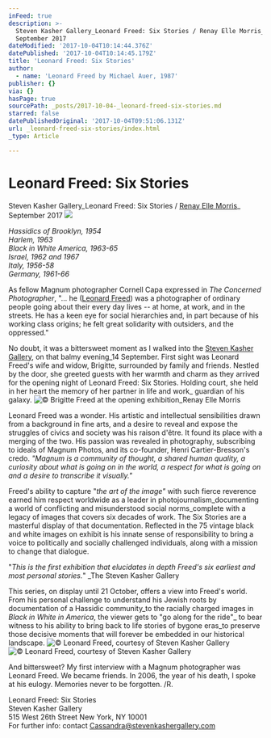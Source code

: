 ```yaml
---
inFeed: true
description: >-
  Steven Kasher Gallery_Leonard Freed: Six Stories / Renay Elle Morris_
  September 2017
dateModified: '2017-10-04T10:14:44.376Z'
datePublished: '2017-10-04T10:14:45.179Z'
title: 'Leonard Freed: Six Stories'
author:
  - name: 'Leonard Freed by Michael Auer, 1987'
publisher: {}
via: {}
hasPage: true
sourcePath: _posts/2017-10-04-_leonard-freed-six-stories.md
starred: false
datePublishedOriginal: '2017-10-04T09:51:06.131Z'
url: _leonard-freed-six-stories/index.html
_type: Article

---
```

# Leonard Freed: Six Stories

Steven Kasher Gallery\_Leonard Freed: Six Stories / [Renay Elle Morris][0]\_ September 2017
![](https://the-grid-user-content.s3-us-west-2.amazonaws.com/ef2ce1ab-a72f-4e2f-9fef-a82b6b6a48e8.jpg)

_Hassidics of Brooklyn, 1954_  
_Harlem, 1963_  
_Black in White America, 1963-65_  
_Israel, 1962 and 1967_  
_Italy, 1956-58_  
_Germany, 1961-66_

As fellow Magnum photographer Cornell Capa expressed in _The Concerned Photographer_, "... he ([Leonard Freed][1]) was a photographer of ordinary people going about their every day lives -- at home, at work, and in the streets. He has a keen eye for social hierarchies and, in part because of his working class origins; he felt great solidarity with outsiders, and the oppressed."

No doubt, it was a bittersweet moment as I walked into the [Steven Kasher Gallery][2], on that balmy evening\_14 September. First sight was Leonard Freed's wife and widow, Brigitte, surrounded by family and friends. Nestled by the door, she greeted guests with her warmth and charm as they arrived for the opening night of Leonard Freed: Six Stories. Holding court, she held in her heart the memory of her partner in life and work\_ guardian of his galaxy.
![© Brigitte Freed at the opening exhibition_Renay Elle Morris ](https://the-grid-user-content.s3-us-west-2.amazonaws.com/7eee3659-381d-44dc-a36d-75b63a8c5b95.png)

Leonard Freed was a wonder. His artistic and intellectual sensibilities drawn from a background in fine arts, and a desire to reveal and expose the struggles of civics and society was his raison d'être. It found its place with a merging of the two. His passion was revealed in photography, subscribing to ideals of Magnum Photos, and its co-founder, Henri Cartier-Bresson's credo. _"Magnum is a community of thought, a shared human quality, a curiosity about what is going on in the world, a respect for what is going on and a desire to transcribe it visually."_

Freed's ability to capture "_the art of the image"_ with such fierce reverence earned him respect worldwide as a leader in photojournalism\_documenting a world of conflicting and misunderstood social norms\_complete with a legacy of images that covers six decades of work. The Six Stories are a masterful display of that documentation. Reflected in the 75 vintage black and white images on exhibit is his innate sense of responsibility to bring a voice to politically and socially challenged individuals, along with a mission to change that dialogue.

"_This is the first exhibition that elucidates in depth Freed's six earliest and most personal stories._" \_The Steven Kasher Gallery

This series, on display until 21 October, offers a view into Freed's world. From his personal challenge to understand his Jewish roots by documentation of a Hassidic community\_to the racially charged images in _Black in White in America_, the viewer gets to "go along for the ride"\_ to bear witness to his ability to bring back to life stories of bygone eras\_to preserve those decisive moments that will forever be embedded in our historical landscape.
![© Leonard Freed, courtesy of Steven Kasher Gallery](https://the-grid-user-content.s3-us-west-2.amazonaws.com/9b9c7dea-c75e-466c-9ad6-14bbbd153a87.png)
![© Leonard Freed, courtesy of Steven Kasher Gallery](https://s3-us-west-2.amazonaws.com/the-grid-img/p/9a5db35660da44aab878cd24cf1372140efce238.png)

And bittersweet? My first interview with a Magnum photographer was Leonard Freed. We became friends. In 2006, the year of his death, I spoke at his eulogy. Memories never to be forgotten. /R.

Leonard Freed: Six Stories  
Steven Kasher Gallery  
515 West 26th Street New York, NY 10001  
For further info: contact Cassandra@stevenkashergallery.com

[0]: http://arstler.com/renay-elle-morris/
[1]: http://mastersofphotography.blogspot.com/2014/08/leonard-freed.html
[2]: http://www.stevenkasher.com/